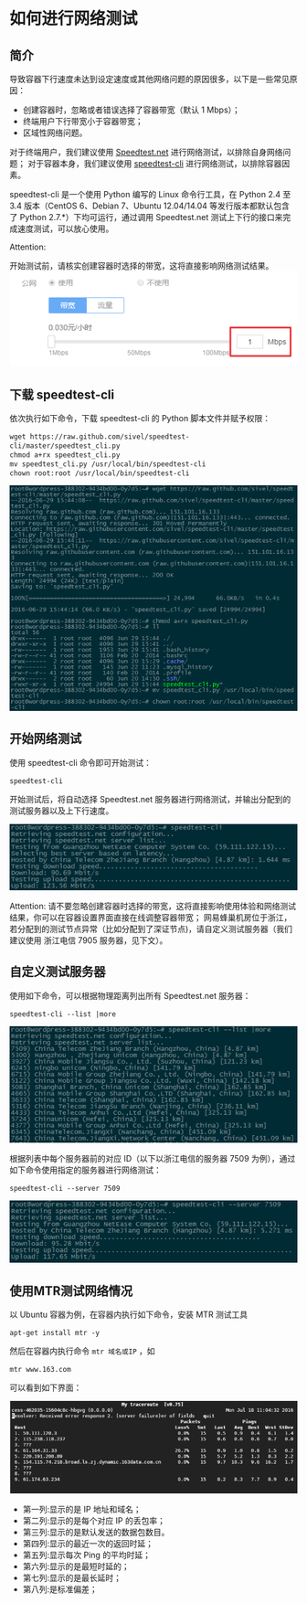 # 如何进行网络测试

## 简介

导致容器下行速度未达到设定速度或其他网络问题的原因很多，以下是一些常见原因：

* 创建容器时，忽略或者错误选择了容器带宽（默认 1 Mbps）；
* 终端用户下行带宽小于容器带宽；
* 区域性网络问题。

对于终端用户，我们建议使用 [Speedtest.net](http://www.speedtest.net/) 进行网络测试，以排除自身网络问题； 
对于容器本身，我们建议使用 [speedtest-cli](https://github.com/sivel/speedtest-cli) 进行网络测试，以排除容器因素。

speedtest-cli 是一个使用 Python 编写的 Linux 命令行工具，在 Python 2.4 至 3.4 版本（CentOS 6、Debian 7、Ubuntu 12.04/14.04 等发行版本都默认包含了 Python 2.7.*）下均可运行，通过调用 Speedtest.net 测试上下行的接口来完成速度测试，可以放心使用。

<span>Attention:</span><div class="alertContent">开始测试前，请核实创建容器时选择的带宽，这将直接影响网络测试结果。![](../image/网络测试-容器带宽.png)</div>


## 下载 speedtest-cli
依次执行如下命令，下载 speedtest-cli 的 Python 脚本文件并赋予权限：

	wget https://raw.github.com/sivel/speedtest-cli/master/speedtest_cli.py
	chmod a+rx speedtest_cli.py
	mv speedtest_cli.py /usr/local/bin/speedtest-cli
	chown root:root /usr/local/bin/speedtest-cli

![](../image/网络测试-下载speedtest-cli.png)

## 开始网络测试
使用 speedtest-cli 命令即可开始测试：

	speedtest-cli

开始测试后，将自动选择 Speedtest.net 服务器进行网络测试，并输出分配到的测试服务器以及上下行速度。

![](../image/网络测试-开始网络测试.png)

<span>Attention:</span>
请不要忽略创建容器时选择的带宽，这将直接影响使用体验和网络测试结果，你可以在容器设置界面直接在线调整容器带宽；
网易蜂巢机房位于浙江，若分配到的测试节点异常（比如分配到了深证节点)，请自定义测试服务器（我们建议使用 浙江电信 7905 服务器，见下文）。

## 自定义测试服务器
使用如下命令，可以根据物理距离列出所有 Speedtest.net 服务器：

	speedtest-cli --list |more

![](../image/网络测试-serverlist.png)

根据列表中每个服务器前的对应 ID（以下以浙江电信的服务器 7509 为例），通过如下命令使用指定的服务器进行网络测试：

	speedtest-cli --server 7509

![](../image/网络测试-指定服务器.png)

## 使用MTR测试网络情况
以 Ubuntu 容器为例，在容器内执行如下命令，安装 MTR 测试工具

	apt-get install mtr -y

然后在容器内执行命令 <code>mtr 域名或IP</code> ，如

	mtr www.163.com

可以看到如下界面：

![](../image/网络测试-mtr.png)

* 第一列:显示的是 IP 地址和域名；
* 第二列:显示的是每个对应 IP 的丢包率；
* 第三列:显示的是默认发送的数据包数目。
* 第四列:显示的最近一次的返回时延；
* 第五列:显示每次 Ping 的平均时延；
* 第六列:显示的是最短时延的；
* 第七列:显示的是最长延时；
* 第八列:是标准偏差；